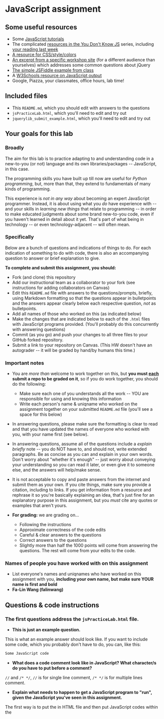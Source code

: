 # JavaScript assignment

## Some useful resources
* Some [JavaScript tutorials](https://www.htmldog.com/guides/javascript/)
* The complicated [resources in the You Don't Know JS](https://github.com/getify/You-Dont-Know-JS) series, including [your reading last week](https://github.com/getify/You-Dont-Know-JS/blob/master/up%20%26%20going/ch2.md)
* [A resource for CSS/style/colors](https://htmlcolorcodes.com/)  
* [An excerpt from a specific workshop site](https://witny-summer-guild-2018.github.io/day_4_exercise_2.html) (for a different audience than yourselves) which addresses some common questions about jQuery
* [The simple JSFiddle example from class](https://jsfiddle.net/2of65j8q/)
* A [W3Schools resource on JavaScript output](https://www.w3schools.com/js/js_output.asp)
* Google, Piazza, your classmates, office hours, lab time!

## Included files
* This `README.md`, which you should edit with answers to the questions
* `jsPracticeLab.html`, which you'll need to edit and try out
* `jquerylib_submit_example.html`, which you'll need to edit and try out

## Your goals for this lab

### Broadly
The aim for this lab is to practice adapting to and understanding code in a new-to-you (or not) language and its own libraries/packages -- JavaScript, in this case.

The programming skills you have built up till now are useful for *Python programming*, but, more than that, they extend to fundamentals of many kinds of programming.

This experience is *not in any way* about becoming an expert JavaScript programmer. Instead, it is about using what you *do* have experience with -- and your skills in *learning new things* that relate to programming -- in order to make educated judgments about some brand new-to-you code, even if you haven't learned in detail about it yet. That's part of what being in technology -- or even technology-adjacent -- will often mean.

### Specifically

Below are a bunch of questions and indications of things to do. For each indication of something to do with code, there is also an accompanying question to answer or brief explanation to give.

**To complete and submit this assignment, you should:**

* Fork (and clone) this repository
* Add our instructional team as a collaborator to your fork (see instructions for adding collaborators on Canvas)
* Edit this `README.md` file with answers to the questions/prompts, briefly, using Markdown formatting so that the questions appear in bulletpoints and the answers appear clearly below each respective question, *not* as bulletpoints.
* Add all names of those who worked on this (as indicated below)
* Make the changes that are indicated below to each of the `.html` files with JavaScript programs provided. (You'll probably do this concurrently with answering questions)
* Commit (as you go) and push your changes to all three files to your GitHub forked repository.
* Submit a link to your repository on Canvas. (This HW doesn't have an autograder -- it will be graded by hand/by humans this time.)

### Important notes
* You are *more than* welcome to work together on this, but **you must <u>each</u> submit a repo to be graded on it**, so if you do work together, you should do the following:
	* Make sure each one of you understands all the work -- YOU are responsible for using and knowing this information
	* Write each person's name & uniqname who worked on the assignment together on your submitted `README.md` file (you'll see a space for this below)

* In answering questions, please make sure the formatting is clear to read and that you have updated the names of everyone who worked with you, with your name first (see below).

* In answering questions, assume all of the questions include a *explain briefly* note -- you do NOT have to, and should not, write extended paragraphs. Be as concise as you can and explain in your own words. Don't worry about "whether it's enough" -- just worry about conveying your understanding so you can read it later, or even give it to someone else, and the answers will help/make sense.

* It is not acceptable to copy and paste answers from the internet and submit them as your own. If you cite things, make sure you provide a citation, including to links. If you get information from a resource and rephrase it so you're basically explaining an idea, that's just fine for an explanatory purpose in this assignment, but you *must* cite any quotes or examples that aren't yours.

* **For grading:** we are grading on...
	* Following the instructions
	* Approximate correctness of the code edits
	* Careful & clear answers to the questions
	* Correct answers to the questions
	* Slightly more than half the 1000 points will come from answering the questions. The rest will come from your edits to the code.

### Names of people you have worked with on this assignment
* List everyone's names and uniqnames who have worked on this assignment with you, **including your own name, but make sure YOUR name is first and bold**
* **Fa-Lin Wang (falinwang)**

## Questions & code instructions

### The first questions address the `jsPracticeLab.html` file.

* **This is just an example question.**

This is what an example answer should look like. If you want to include some code, which you probably don't have to do, you can, like this:

```js
Some JavaScript code
```

* **What does a code comment look like in JavaScript? What character/s do you have to put before a comment?**

`//` and `/* */`, `//` is for single line comment,  `/* */` is for multiple lines comment.

* **Explain what needs to happen to get a JavaScript program to "run", given the JavaScript you've seen in this assignment.**


The first way is to put the <script> section in HTML file between <head> tag linked to another js file, and then code in the javascript file.
` <script src="js/script.js"></script>`

Or you can insert <script> </script> in HTML file and then put JavaScript codes within the <script> tags like the example file does.
```js
<script type=“text/javascript>
console.log("Hello World!")
</script>
```


* **What functions in JavaScript seem to be similar in function to the `print` function in Python? (There are two.) Why might you use one and not the other? Explain briefly.**

The first one is `console.log("Hello, World");`, this message will appear in the browser console. The second one is `alert("Hello");`, this one will show a pop-up message in the browser.

`alert` is easy to see whenever refresh the browser, `console.log` is useful for debugging.


* **What code would have to comment out to get rid of the pop-up box when you load the page? (Related to the last question.) Do that in the code file, and then, add code so that a text box will appear that contains the current date and time! *HINT:* Look through the rest of the code first...**

I commnet out `alert("hello");` and add `aler("new Date()")`


* **How can you put your own name at the top where it currently says "A name"? Explain very briefly how to do so, and replace `A name` in the web page with your own name.**

I find the line 17 and replace `A name` with `Fa-Lin Wang`.


* **What does the word `document` represent in this code? Explain briefly.**

"The document object represents your web page." (https://www.w3schools.com/js/js_htmldom_document.asp)

The `document` represents the current HTML page we are in.


* **What is happening in line 12 (
		`document.querySelector('#items').innerHTML = document.getElementsByTagName('li').length`
)? Explain, briefly (<= 2 sentences).**

Select and change the HTML content of `<p>` elements with id = items to be  the numbers of `<li>` elements, which is 9.

* **What color would the background of this page be <u>if there were no JavaScript in this page</u>?**

White, the default color.

* **Why are there a couple of gray boxes on the screen with a different colored border? How could you edit this code to make them a different color? Explain briefly. Then edit the code to make those boxes some shade of blue, of your choosing.**

Becaue in CSS they define `<p>` elements to have these properties.
```html
<style>
p{
	background-color: #b3b3b3;
	border: 3px solid #FFFFFF;
}
</style>
```

To edit the background color and the color of border of these boxes, I will change the 6-digit hex color code (#b3b3b3 and #FFFFFF).

* **Edit the code so that, if you highlight `McGill University` and copy it, you see the text `O Canada` near the bottom of the page. Briefly explain why you made the edits that you did -- how did you know/figure out what to do?**

Basically I observed what it does on "University of Michigan" and how the function does, and do the same thing with `McGill University` and `O Canada`.
	* What `copyFunction` does is to change the content with id = cheer to be its original content and add "Go blue!).
	* The `oncopy` is an event that when the `<li>` content is copied, the function `copyFunction()` will be invoked.

* **In the original code, when you click the button that says `Wow`, you see a text box! Wow. Explain briefly in your own words why the following code causes that to happen:**

```js
function handleClick(){
	alert("hello");
}
```
**and**

```js
<button onclick=handleClick() id="wow-button">Wow</button>
```

The function `handleClick` is to pop up a alert text box with content "hello".

`onclick=handleClick()` is an event that when you click the element, the designated function, which is `handleClick`, will be invoked.


* **Knowing what you learned from the previous question, add code/markup to the `jsPracticeLab.html` file *so that* there is a button with the text `Spring Equinox 2019` on it somewhere on the page, and when that button is clicked, a text box containing the text `March 20, 2019` appears. (There's no function -- that I am aware of -- to automatically get this info, you've got to type it yourself.)**

This is what I add:
```html
<script>
function clickFunction(){
		alert("March 20, 2019");
	}
</script>

<button onclick=clickFunction()>Spring Equinox 2019</button>
```



### The next few questions address the `jquerylib_submit_example.html` file.

* **Check out the file `jquerylib_submit_example.html`. This is an example of code that uses a package called `jQuery` (and this will need you to have an internet connection to run it properly, although the other file does not). Check out resources above for more on jQuery!**

* **When you enter input that isn't valid, you see an error that is red. Why is the error in red? Why is the response for valid inputs blue?**

When the input is invalid, the content will show `<p class="error">Not valid!</p>`, and the class `error` has the property that color is red. When the input is valid, the class of the message is `good` and its color is blue.

```html
<style type="text/css">
    .error{
        color: red;
    }
    .good {
        color: blue;
    }
</style>
```

* **What is this line `var regex = /^[a-zA-Z]+$/;` helping with? And if you googled something to figure that out, what did you google, and what, briefly, did you learn? (If you didn't need to google, you can leave that out, but explain briefly what that line is helping the program do, anyway.)**

"regex" means "Regular Expression" and it can help to validate the input in a specific format. "/^[a-zA-Z]+$/" means the character that is a-z or A-Z.

I browsed a question on StackOverflow: https://stackoverflow.com/questions/3532053/regular-expression-for-only-characters-a-z-a-z and then google what is 'regular expression'. And then I read an article that lists a useful reference for the regular expression: http://larry850806.github.io/2016/06/23/regex/

* **What's different about the syntax of conditional statements in JavaScript, compared to Python?**

The syntax of conditional statement in JavaScript requires correct brackets and parentheses like:
```
if (<condition>) {
	do something
} else {
	do something
}
```

And the syntax in Python is built with indents like:
```
if <condition>
	<do something>
else
	<do something>
```

* **What do you think the `10000` refers to in the code `.fadeOut(10000)`?**

I checked the w3schools and it said that the parameter could be speed, easing or callback. https://www.w3schools.com/jquery/eff_fadeout.asp
I think `10000` specifies the speed of the fading effect and it means it takes 10000 milliseconds to finish the fading effect.

* **What do you think is going on with the following code at the beginning of the program? Note that the most important thing to do for answering this question is to be thoughtful and clear, not to be absolutely correct:**

```js
$(document).ready(function(){
    $("form").submit(function(event){
```

I think `$(document).ready(` means that when the document is loaded completely, then do the things in the parameter, which is gonna to run `function()`. The `function()` is what is has within the brakets: `$("form").submit(function(event){`, which occurs when a form is submitted.


* **Add some code to the `jquerylib_submit_example.html` file so that, if the input is valid and is specifically the text `hello`, rather than the visible output being `Nice!` in blue, the visible output should be `Hello to you too!`, also in blue, just like `Nice!` is.**
	* *HINT:* You'll have to make some changes to the conditional statement, and possibly look up some JavaScript conditional syntax. You'll also need to look carefully at what generates visible output right now.

```js
if(regex.test(currentValue) == false){
            $("#result").html('<p class="error">Not valid!</p>').show().fadeOut(10000);
            // Preventing form submission
            event.preventDefault();
        } else {
            // New request
            if (currentValue === 'hello') {
                $("#result").html('<p class="good">Hello to you too!</p>').show().fadeOut(10000);
            } else {
                $("#result").html('<p class="good">Nice!</p>').show().fadeOut(10000);
            }
            
        }
```